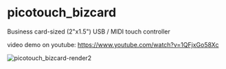 # picotouch_bizcard

Business card-sized (2"x1.5") USB / MIDI touch controller

video demo on youtube: https://www.youtube.com/watch?v=1QFjxGo58Xc

![picotouch_bizcard-render2](https://github.com/todbot/picotouch_bizcard/assets/274093/51b2f543-c00d-49a5-8094-30f77f63ccc8)
